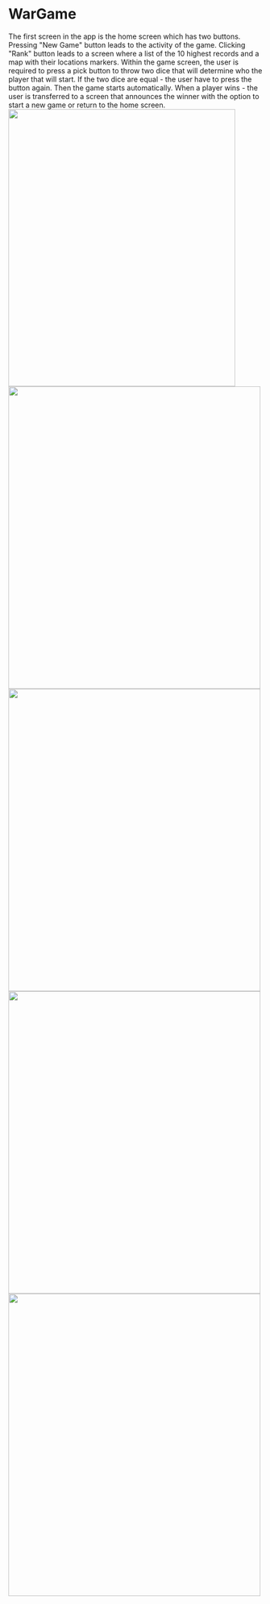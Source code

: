 # WarGame

The first screen in the app is the home screen which has two buttons. 
Pressing "New Game" button leads to the activity of the game.
Clicking "Rank" button leads to a screen where a list of the 10 highest records and a map with their locations markers.
Within the game screen, the user is required to press a pick button to throw two dice that will determine who the player that will start.
If the two dice are equal - the user have to press the button again.
Then the game starts automatically.
When a player wins - the user is transferred to a screen that announces the winner with the option to start a new game or 
return to the home screen.
<br>
<img src="https://user-images.githubusercontent.com/68897349/158044165-77300c2a-c757-4ff4-afc3-d9c8c2a64317.png" width="450" height="550" /> <br>
<img src="https://user-images.githubusercontent.com/68897349/158044166-81d4cea0-bc50-4818-bd90-31103fdad0b3.png" width="500" height="600" /> <br>
<img src="https://user-images.githubusercontent.com/68897349/158044167-c62f426c-5fbc-4d95-903c-4f8b09d3020c.png" width="500" height="600" /> <br>
<img src="https://user-images.githubusercontent.com/68897349/158044168-5c94f0a0-011e-40b1-8888-d09cd5f68952.png" width="500" height="600" /> <br>
<img src="https://user-images.githubusercontent.com/68897349/158044169-192ce607-4beb-400a-96f1-e5440fb20538.png" width="500" height="600" />
